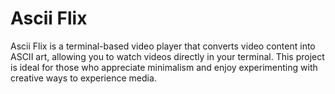 # Ascii Flix

Ascii Flix is a terminal-based video player that converts video content into ASCII art, allowing you to watch videos directly in your terminal. This project is ideal for those who appreciate minimalism and enjoy experimenting with creative ways to experience media.
